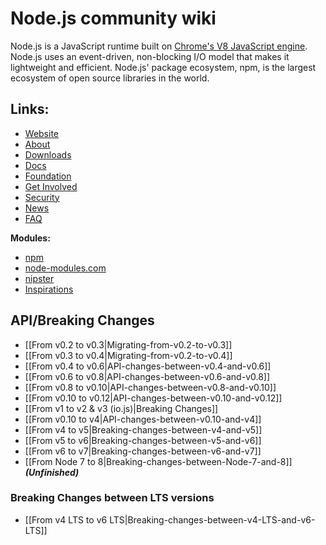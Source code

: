 # Node.js community wiki

Node.js is a JavaScript runtime built on [Chrome's V8 JavaScript engine](https://developers.google.com/v8/). Node.js uses an event-driven, non-blocking I/O model that makes it lightweight and efficient. Node.js' package ecosystem, npm, is the largest ecosystem of open source libraries in the world.

## Links:

* [Website](https://nodejs.org/)
* [About](https://nodejs.org/en/about/)
* [Downloads](https://nodejs.org/en/download/)
* [Docs](https://nodejs.org/en/docs/)
* [Foundation](https://nodejs.org/en/foundation/)
* [Get Involved](https://nodejs.org/en/get-involved/)
* [Security](https://nodejs.org/en/security/)
* [News](https://nodejs.org/en/blog/)
* [FAQ](https://github.com/nodejs/node/wiki/Frequently-Asked-Questions)

**Modules:**
* [npm](https://www.npmjs.com/)
* [node-modules.com](http://node-modules.com/)
* [nipster](https://eirikb.github.io/nipster/)
* [Inspirations](https://github.com/sindresorhus/awesome-nodejs/)

## API/Breaking Changes

* [[From v0.2 to v0.3|Migrating-from-v0.2-to-v0.3]]
* [[From v0.3 to v0.4|Migrating-from-v0.2-to-v0.4]]
* [[From v0.4 to v0.6|API-changes-between-v0.4-and-v0.6]]
* [[From v0.6 to v0.8|API-changes-between-v0.6-and-v0.8]]
* [[From v0.8 to v0.10|API-changes-between-v0.8-and-v0.10]]
* [[From v0.10 to v0.12|API-changes-between-v0.10-and-v0.12]]
* [[From v1 to v2 & v3 (io.js)|Breaking Changes]]
* [[From v0.10 to v4|API-changes-between-v0.10-and-v4]]
* [[From v4 to v5|Breaking-changes-between-v4-and-v5]]
* [[From v5 to v6|Breaking-changes-between-v5-and-v6]]
* [[From v6 to v7|Breaking-changes-between-v6-and-v7]]
* [[From Node 7 to 8|Breaking-changes-between-Node-7-and-8]] _**(Unfinished)**_

### Breaking Changes between LTS versions

* [[From v4 LTS to v6 LTS|Breaking-changes-between-v4-LTS-and-v6-LTS]]